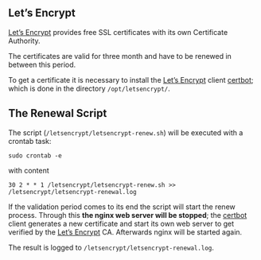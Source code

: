 ## Let’s Encrypt

[Let’s Encrypt] provides free SSL certificates with its own Certificate Authority.

The certificates are valid for three month and have to be renewed in between this period.

To get a certificate it is necessary to install the [Let’s Encrypt] client [certbot]; which is done in the directory `/opt/letsencrypt/`.

## The Renewal Script

The script (`/letsencrypt/letsencrypt-renew.sh`) will be executed with a crontab task:

~~~shell
sudo crontab -e
~~~

with content

~~~text
30 2 * * 1 /letsencrypt/letsencrypt-renew.sh >> /letsencrypt/letsencrypt-renewal.log
~~~

If the validation period comes to its end the script will start the renew process. Through this __the nginx web server will be stopped__; the [certbot] client generates a new certificate and start its own web server to get verified by the [Let’s Encrypt] CA. Afterwards nginx will be started again.

The result is logged to `/letsencrypt/letsencrypt-renewal.log`.

[Let’s Encrypt]: https://letsencrypt.org/
[certbot]: https://github.com/certbot/certbot

